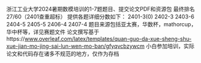 浙江工业大学2024暑期数模培训的1-7题题目、提交论文PDF和资源包
最终排名27/60（2401查重超标）
提供各题详细分数如下：
2401-3(0)
2402-3
2403-6
2404-5
2405-5
2406-4
2407-4
题目来源包括亚太赛，华数杯，mathorcup，华中杯等，详见赛题文件
论文撰写基于https://www.overleaf.com/latex/templates/quan-guo-da-xue-sheng-shu-xue-jian-mo-jing-sai-lun-wen-mo-ban/gfyqvcbzywcm
小白参加培训，实际论文和代码存在诸多不规范的地方，仅作为存档
